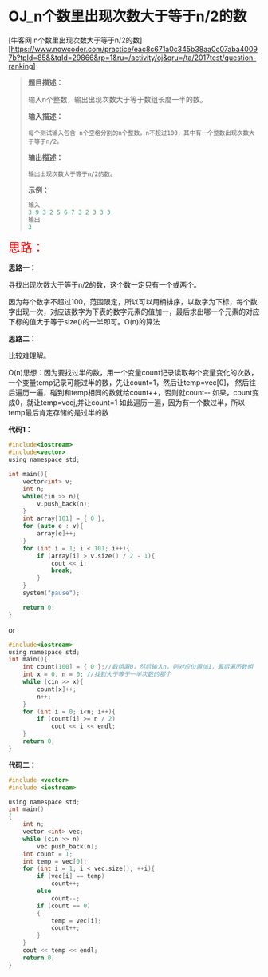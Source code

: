 # OJ_n个数里出现次数大于等于n/2的数

[牛客网 n个数里出现次数大于等于n/2的数][https://www.nowcoder.com/practice/eac8c671a0c345b38aa0c07aba40097b?tpId=85&&tqId=29866&rp=1&ru=/activity/oj&qru=/ta/2017test/question-ranking]

>**题目描述：**
>
>输入n个整数，输出出现次数大于等于数组长度一半的数。
>
>**输入描述：**
>
>```
>每个测试输入包含 n个空格分割的n个整数，n不超过100，其中有一个整数出现次数大于等于n/2。
>```
>
>**输出描述：**
>
>```
>输出出现次数大于等于n/2的数。
>```
>
>**示例：**
>
>~~~C
>输入
>3 9 3 2 5 6 7 3 2 3 3 3
>输出
>3
>~~~

<font size = 5 color = red>思路：</font>

**思路一：**

寻找出现次数大于等于n/2的数，这个数一定只有一个或两个。

因为每个数字不超过100，范围限定，所以可以用桶排序，以数字为下标，每个数字出现一次，对应该数字为下表的数字元素的值加一，最后求出哪一个元素的对应下标的值大于等于size()的一半即可。O(n)的算法

**思路二：**

比较难理解。

O(n)思想：因为要找过半的数，用一个变量count记录读取每个变量变化的次数，
一个变量temp记录可能过半的数，先让count=1，然后让temp=vec[0]，
然后往后遍历一遍，碰到和temp相同的数就给count++，否则就count--
如果，count变成0，就让temp=vec[i](vec数组遍历过程当前值),并让count=1
如此遍历一遍，因为有一个数过半，所以temp最后肯定存储的是过半的数

**代码1：**

~~~C
#include<iostream>
#include<vector>
using namespace std;

int main(){
	vector<int> v;
    int n;
    while(cin >> n){
        v.push_back(n);
    }
	int array[101] = { 0 };
	for (auto e : v){
		array[e]++;
	}
	for (int i = 1; i < 101; i++){
		if (array[i] > v.size() / 2 - 1){
            cout << i;
            break;
        }	
	}
	system("pause");

	return 0;
}
~~~

or

~~~C
#include<iostream>
using namespace std;
int main(){
	int count[100] = { 0 };//数组置0，然后输入n，则对应位置加1，最后遍历数组
	int x = 0, n = 0; //找到大于等于一半次数的那个
	while (cin >> x){
		count[x]++;
		n++;
	}
	for (int i = 0; i<n; i++){
		if (count[i] >= n / 2)
			cout << i << endl;
	}
	return 0;
}
~~~

**代码二：**

~~~C
#include <vector>
#include <iostream>

using namespace std;
int main()
{
	int n;
	vector <int> vec;
	while (cin >> n)
		vec.push_back(n);
	int count = 1;
	int temp = vec[0];
	for (int i = 1; i < vec.size(); ++i){
		if (vec[i] == temp)
			count++;
		else
			count--;
		if (count == 0)
		{
			temp = vec[i];
			count++;
		}
	}
	cout << temp << endl;
	return 0;
}
~~~





